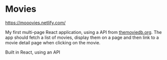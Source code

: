 # Movies

https://mooovies.netlify.com/

My first multi-page React application, using a API from [themoviedb.org](https://www.themoviedb.org/). The app should fetch a list of movies, display them on a page and then link to a movie detail page when clicking on the movie.

Built in React, using an API
